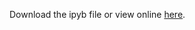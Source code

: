 Download the ipyb file or view online [here](https://rawgithub.com/iit-cs429/main/master/lectures/lec02/Indexing1.slides.html).

